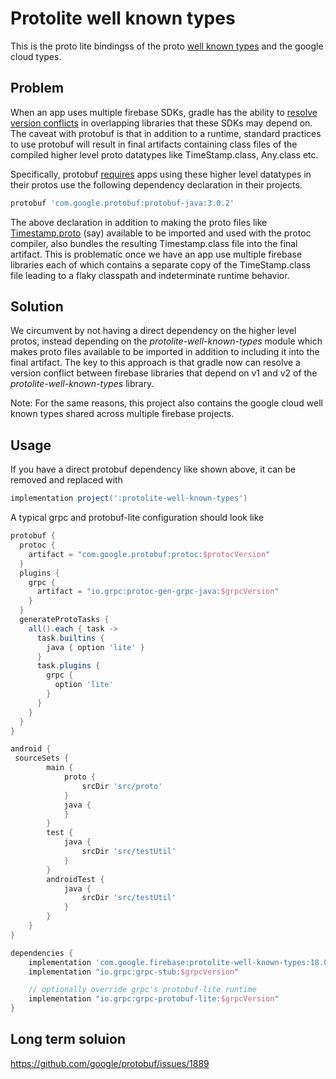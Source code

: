 # Protolite well known types

This is the proto lite bindingss of the proto
[well known types](https://github.com/google/protobuf/tree/5ce724bcebebb56914da6efc40b85c4c801e6fe1/src/google/protobuf)
and the google cloud types.

## Problem

When an app uses multiple firebase SDKs, gradle has the ability to
[resolve version conflicts](https://docs.gradle.org/current/dsl/org.gradle.api.artifacts.ResolutionStrategy.html)
in overlapping libraries that these SDKs may depend on. The caveat with protobuf is that in addition
to a runtime, standard practices to use protobuf will result in final artifacts containing class
files of the compiled higher level proto datatypes like TimeStamp.class, Any.class etc.

Specifically, protobuf
[requires](https://github.com/google/protobuf-gradle-plugin#protos-in-dependencies) apps using these
higher level datatypes in their protos use the following dependency declaration in their projects.

```groovy
protobuf 'com.google.protobuf:protobuf-java:3.0.2'
```

The above declaration in addition to making the proto files like
[Timestamp.proto](https://github.com/google/protobuf/blob/5ce724bcebebb56914da6efc40b85c4c801e6fe1/src/google/protobuf/timestamp.proto)
(say) available to be imported and used with the protoc compiler, also bundles the resulting
Timestamp.class file into the final artifact. This is problematic once we have an app use multiple
firebase libraries each of which contains a separate copy of the TimeStamp.class file leading to a
flaky classpath and indeterminate runtime behavior.

## Solution

We circumvent by not having a direct dependency on the higher level protos, instead depending on the
_protolite-well-known-types_ module which makes proto files available to be imported in addition to
including it into the final artifact. The key to this approach is that gradle now can resolve a
version conflict between firebase libraries that depend on v1 and v2 of the
_protolite-well-known-types_ library.

Note: For the same reasons, this project also contains the google cloud well known types shared
across multiple firebase projects.

## Usage

If you have a direct protobuf dependency like shown above, it can be removed and replaced with

```groovy
implementation project(':protolite-well-known-types')
```

A typical grpc and protobuf-lite configuration should look like

```groovy
protobuf {
  protoc {
    artifact = "com.google.protobuf:protoc:$protocVersion"
  }
  plugins {
    grpc {
      artifact = "io.grpc:protoc-gen-grpc-java:$grpcVersion"
    }
  }
  generateProtoTasks {
    all().each { task ->
      task.builtins {
        java { option 'lite' }
      }
      task.plugins {
        grpc {
          option 'lite'
        }
      }
    }
  }
}

android {
 sourceSets {
        main {
            proto {
                srcDir 'src/proto'
            }
            java {
            }
        }
        test {
            java {
                srcDir 'src/testUtil'
            }
        }
        androidTest {
            java {
                srcDir 'src/testUtil'
            }
        }
    }
}

dependencies {
    implementation 'com.google.firebase:protolite-well-known-types:18.0.1'
    implementation "io.grpc:grpc-stub:$grpcVersion"

    // optionally override grpc's protobuf-lite runtime
    implementation "io.grpc:grpc-protobuf-lite:$grpcVersion"
}
```

## Long term soluion

https://github.com/google/protobuf/issues/1889
